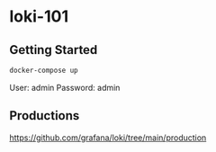 # loki-101

## Getting Started

```sh
docker-compose up
```

User: admin
Password: admin

## Productions

https://github.com/grafana/loki/tree/main/production
